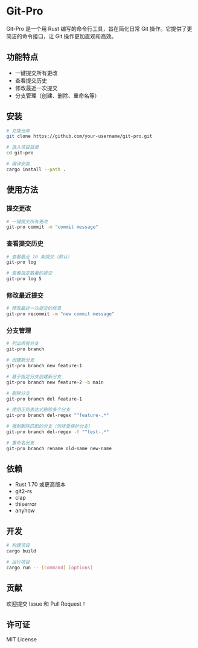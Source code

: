 # Git-Pro

Git-Pro 是一个用 Rust 编写的命令行工具，旨在简化日常 Git 操作。它提供了更简洁的命令接口，让 Git 操作更加直观和高效。

## 功能特点

- 一键提交所有更改
- 查看提交历史
- 修改最近一次提交
- 分支管理（创建、删除、重命名等）

## 安装

```bash
# 克隆仓库
git clone https://github.com/your-username/git-pro.git

# 进入项目目录
cd git-pro

# 编译安装
cargo install --path .
```

## 使用方法

### 提交更改

```bash
# 一键提交所有更改
git-pro commit -m "commit message"
```

### 查看提交历史

```bash
# 查看最近 10 条提交（默认）
git-pro log

# 查看指定数量的提交
git-pro log 5
```

### 修改最近提交

```bash
# 修改最近一次提交的信息
git-pro recommit -m "new commit message"
```

### 分支管理

```bash
# 列出所有分支
git-pro branch

# 创建新分支
git-pro branch new feature-1

# 基于指定分支创建新分支
git-pro branch new feature-2 -b main

# 删除分支
git-pro branch del feature-1

# 使用正则表达式删除多个分支
git-pro branch del-regex "^feature-.*"

# 强制删除匹配的分支（包括受保护分支）
git-pro branch del-regex -f "^test-.*"

# 重命名分支
git-pro branch rename old-name new-name
```

## 依赖

- Rust 1.70 或更高版本
- git2-rs
- clap
- thiserror
- anyhow

## 开发

```bash
# 构建项目
cargo build

# 运行项目
cargo run -- [command] [options]
```

## 贡献

欢迎提交 Issue 和 Pull Request！

## 许可证

MIT License
